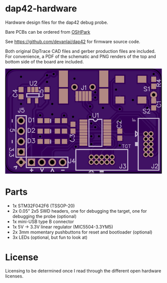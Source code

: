 # dap42-hardware
Hardware design files for the dap42 debug probe.

Bare PCBs can be ordered from [OSHPark](https://oshpark.com/shared_projects/DoRvlUH0)

See https://github.com/devanlai/dap42 for firmware source code.

Both original DipTrace CAD files and gerber production files are included. For convenience, a PDF of the schematic and PNG renders of the top and bottom side of the board are included.

![Top-side render](render-top-v2.png)

# Parts
* 1x STM32F042F6 (TSSOP-20)
* 2x 0.05" 2x5 SWD headers, one for debugging the target, one for debugging the probe (optional)
* 1x mini-USB type B connector
* 1x 5V -> 3.3V linear regulator (MIC5504-3.3YM5)
* 2x 3mm momentary pushbuttons for reset and bootloader (optional)
* 3x LEDs (optional, but fun to look at)

# License
Licensing to be determined once I read through the different open hardware licenses.
